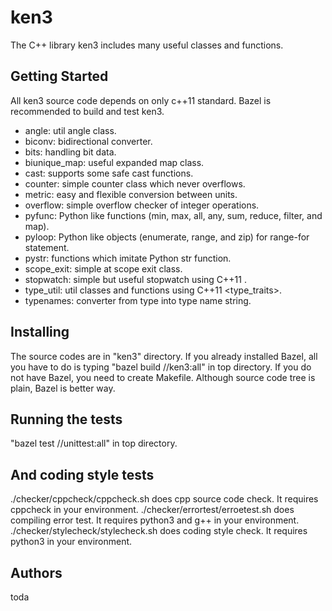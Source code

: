 # ken3

The C++ library ken3 includes many useful classes and functions.

## Getting Started

All ken3 source code depends on only c++11 standard.
Bazel is recommended to build and test ken3.

- angle: util angle class.
- biconv: bidirectional converter.
- bits: handling bit data.
- biunique_map: useful expanded map class.
- cast: supports some safe cast functions.
- counter: simple counter class which never overflows.
- metric: easy and flexible conversion between units.
- overflow: simple overflow checker of integer operations.
- pyfunc: Python like functions (min, max, all, any, sum, reduce, filter, and map).
- pyloop: Python like objects (enumerate, range, and zip) for range-for statement.
- pystr: functions which imitate Python str function.
- scope_exit: simple at scope exit class.
- stopwatch: simple but useful stopwatch using C++11 <chrono>.
- type_util: util classes and functions using C++11 <type_traits>.
- typenames: converter from type into type name string.

## Installing

The source codes are in "ken3" directory.
If you already installed Bazel, all you have to do is typing "bazel build //ken3:all" in top directory.
If you do not have Bazel, you need to create Makefile. Although source code tree is plain, Bazel is better way.

## Running the tests

"bazel test //unittest:all" in top directory.

## And coding style tests

./checker/cppcheck/cppcheck.sh does cpp source code check. It requires cppcheck in your environment.
./checker/errortest/erroetest.sh does compiling error test. It requires python3 and g++ in your environment.
./checker/stylecheck/stylecheck.sh does coding style check. It requires python3 in your environment.

## Authors

toda
